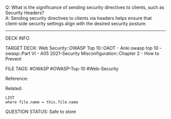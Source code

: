 Q: What is the significance of sending security directives to clients, such as Security Headers?  
A: Sending security directives to clients via headers helps ensure that client-side security settings align with the desired security posture.
<!--ID: 1697070652676-->

---

DECK INFO

TARGET DECK: Web Security::OWASP Top 10::OAOT - Anki owasp top 10 - owasp::Part VI - A05 2021-Security Misconfiguration::Chapter 2 - How to Prevent

FILE TAGS: #OWASP #OWASP-Top-10 #Web-Security

Reference:

Related:

```dataview
LIST
where file.name = this.file.name
```

QUESTION STATUS: Safe to store